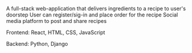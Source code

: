 A full-stack web-application that delivers ingredients to a recipe to user's doorstep
User can register/sig-in and place order for the recipe
Social media platform to post and share recipes

Frontend: React, HTML, CSS, JavaScript

Backend: Python, Django
